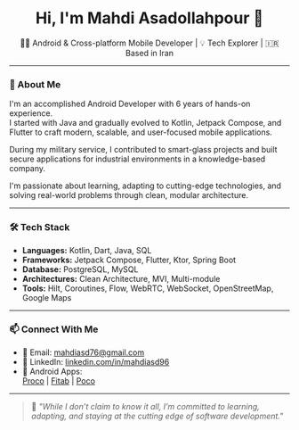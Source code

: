 <h1 align="center">Hi, I'm Mahdi Asadollahpour 👋</h1>

<p align="center">
  👨‍💻 Android & Cross-platform Mobile Developer | 💡 Tech Explorer | 🇮🇷 Based in Iran
</p>

---

### 🔧 About Me

I'm an accomplished Android Developer with 6 years of hands-on experience.  
I started with Java and gradually evolved to Kotlin, Jetpack Compose, and Flutter to craft modern, scalable, and user-focused mobile applications.

During my military service, I contributed to smart-glass projects and built secure applications for industrial environments in a knowledge-based company.

I'm passionate about learning, adapting to cutting-edge technologies, and solving real-world problems through clean, modular architecture.

---

### 🛠️ Tech Stack

- **Languages:** Kotlin, Dart, Java, SQL
- **Frameworks:** Jetpack Compose, Flutter, Ktor, Spring Boot
- **Database:** PostgreSQL, MySQL
- **Architectures:** Clean Architecture, MVI, Multi-module
- **Tools:** Hilt, Coroutines, Flow, WebRTC, WebSocket, OpenStreetMap, Google Maps

---


### 📫 Connect With Me

- 📧 Email: [mahdiasd76@gmail.com](mailto:mahdiasd76@gmail.com)
- 🔗 LinkedIn: [linkedin.com/in/mahdiasd96](https://linkedin.com/in/mahdiasd96)
- 📱 Android Apps:  
  [Proco](https://play.google.com/store/apps/details?id=com.proco.app) | 
  [Fitab](https://cafebazaar.ir/app/ir.manshor.video.fitab) | 
  [Poco](https://cafebazaar.ir/app/app.pocobook.hm)

---

> 🧠 _"While I don’t claim to know it all, I’m committed to learning, adapting, and staying at the cutting edge of software development."_

